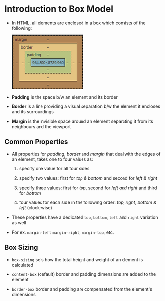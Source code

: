 # Introduction to Box Model

- In HTML, all elements are enclosed in a box which consists of the following:

    ![image of the box](../multimedia/box.png)

- **Padding** is the space b/w an element and its border

- **Border** is a line providing a visual separation b/w the element it encloses
and its surroundings

- **Margin** is the invisible space around an element separating it from its
neighbours and the viewport

## Common Properties

- All properties for *padding*, *border* and *margin* that deal with the edges
of an element, takes one to four values as:

    1. specify one value for all four sides

    2. specify two values: first for *top & bottom* and second for *left & right*

    3. specify three values: first for *top*, second for *left and right* and
    third for *bottom*

    4. four values for each side in the following order: *top, right, bottom & left*
    (clock-wise)

- These properties have a dedicated `top`, `bottom`, `left` and `right` variation
as well

- For ex. `margin-left` `margin-right`, `margin-top`, etc.

## Box Sizing

- `box-sizing` sets how the total height and weight of an element is calculated

- `content-box` (default) border and padding dimensions are added to the element

- `border-box` border and padding are compensated from the element's dimensions
